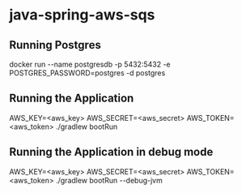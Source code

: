 # java-spring-aws-sqs

## Running Postgres
docker run --name postgresdb -p 5432:5432 -e POSTGRES_PASSWORD=postgres -d postgres

## Running the Application
AWS_KEY=<aws_key> AWS_SECRET=<aws_secret> AWS_TOKEN=<aws_token> ./gradlew bootRun

## Running the Application in debug mode
AWS_KEY=<aws_key> AWS_SECRET=<aws_secret> AWS_TOKEN=<aws_token> ./gradlew bootRun --debug-jvm
